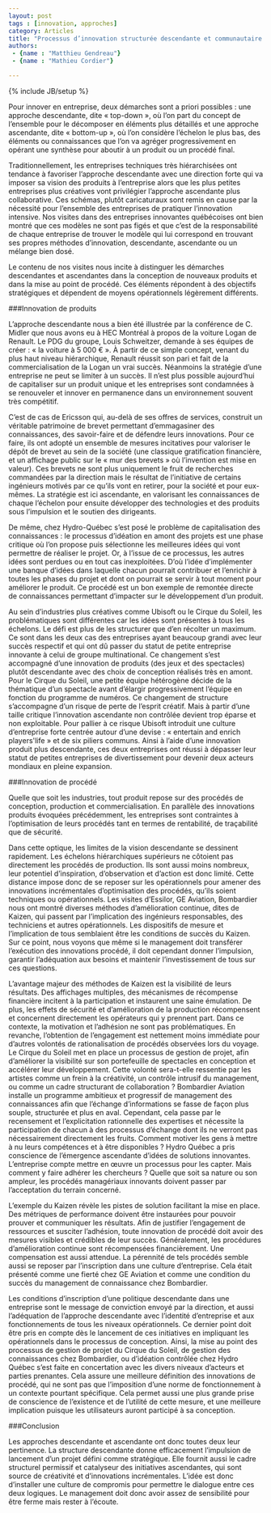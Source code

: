 ```yaml
---
layout: post
tags : [innovation, approches]
category: Articles
title: "Processus d’innovation structurée descendante et communautaire ascendante"
authors:
 - {name : "Matthieu Gendreau"}
 - {name : "Mathieu Cordier"}

---
```

{% include JB/setup %}

Pour innover en entreprise, deux démarches sont a priori possibles : une approche descendante, dite « top-down », où l’on part du concept de l’ensemble pour le décomposer en éléments plus détaillés et une approche ascendante, dite « bottom-up », où l’on considère l’échelon le plus bas, des éléments ou connaissances que l’on va agréger progressivement en opérant une synthèse pour aboutir à un produit ou un procédé final.

Traditionnellement, les entreprises techniques très hiérarchisées ont tendance à favoriser l’approche descendante avec une direction forte qui va imposer sa vision des produits à l’entreprise alors que les plus petites entreprises plus créatives vont privilégier l’approche ascendante plus collaborative. Ces schémas, plutôt caricaturaux sont remis en cause par la nécessité pour l’ensemble des entreprises de pratiquer l’innovation intensive. Nos visites dans des entreprises innovantes québécoises ont bien montré que ces modèles ne sont pas figés et que c’est de la responsabilité de chaque entreprise de trouver le modèle qui lui correspond en trouvant ses propres méthodes d’innovation, descendante, ascendante ou un mélange bien dosé.

Le contenu de nos visites nous incite à distinguer les démarches descendantes et ascendantes dans la conception de nouveaux produits et dans la mise au point de procédé. Ces éléments répondent à des objectifs stratégiques et dépendent de moyens opérationnels légèrement différents.

###Innovation de produits

L’approche descendante nous a bien été illustrée par la conférence de C. Midler que nous avons eu à HEC Montréal à propos de la voiture Logan de Renault. Le PDG du groupe, Louis Schweitzer, demande à ses équipes de créer : « la voiture à 5 000 € ». À partir de ce simple concept, venant du plus haut niveau hiérarchique, Renault réussit son pari et fait de la commercialisation de la Logan un vrai succès. Néanmoins la stratégie d’une entreprise ne peut se limiter à un succès. Il n’est plus possible aujourd’hui de capitaliser sur un produit unique et les entreprises sont condamnées à se renouveler et innover en permanence dans un environnement souvent très compétitif. 

C’est de cas de Ericsson qui, au-delà de ses offres de services, construit un véritable patrimoine de brevet permettant d’emmagasiner des connaissances, des savoir-faire et de défendre leurs innovations. Pour ce faire, ils ont adopté un ensemble de mesures incitatives pour valoriser le dépôt de brevet au sein de la société (une classique gratification financière, et un affichage public sur le « mur des brevets » où l’invention est mise en valeur). Ces brevets ne sont plus uniquement le fruit de recherches commandées par la direction mais le résultat de l’initiative de certains ingénieurs motivés par ce qu’ils vont en retirer, pour la société et pour eux-mêmes. La stratégie est ici ascendante, en valorisant les connaissances de chaque l’échelon pour ensuite développer des technologies et des produits sous l’impulsion et le soutien des dirigeants.

De même, chez Hydro-Québec s’est posé le problème de capitalisation des connaissances : le processus d’idéation en amont des projets est une phase critique où l’on propose puis sélectionne les meilleures idées qui vont permettre de réaliser le projet. Or, à l’issue de ce processus, les autres idées sont perdues ou en tout cas inexploitées. D’où l’idée d’implémenter une banque d’idées dans laquelle chacun pourrait contribuer et l’enrichir à toutes les phases du projet et dont on pourrait se servir à tout moment pour améliorer le produit. Ce procédé est un bon exemple de remontée directe de connaissances permettant d’impacter sur le développement d’un produit.

Au sein d’industries plus créatives comme Ubisoft ou le Cirque du Soleil, les problématiques sont différentes car les idées sont présentes à tous les échelons. Le défi est plus de les structurer que d’en récolter un maximum. Ce sont dans les deux cas des entreprises ayant beaucoup grandi avec leur succès respectif et qui ont dû passer du statut de petite entreprise innovante à celui de groupe multinational. Ce changement s’est accompagné d’une innovation de produits (des jeux et des spectacles) plutôt descendante avec des choix de conception réalisés très en amont. Pour le Cirque du Soleil, une petite équipe hétérogène décide de la thématique d’un spectacle avant d’élargir progressivement l’équipe en fonction du programme de numéros. Ce changement de structure s’accompagne d’un risque de perte de l’esprit créatif. Mais à partir d’une taille critique l’innovation ascendante non contrôlée devient trop éparse et non exploitable. Pour pallier à ce risque Ubisoft introduit une culture d’entreprise forte centrée autour d’une devise : « entertain and enrich players'life » et de six piliers communs. Ainsi à l’aide d’une innovation produit plus descendante, ces deux entreprises ont réussi à dépasser leur statut de petites entreprises de divertissement pour devenir deux acteurs mondiaux en pleine expansion. 

###Innovation de procédé

Quelle que soit les industries, tout produit repose sur des procédés de conception, production et commercialisation. En parallèle des innovations produits évoquées précédemment, les entreprises sont contraintes à l’optimisation de leurs procédés tant en termes de rentabilité, de traçabilité que de sécurité. 

Dans cette optique, les limites de la vision descendante se dessinent rapidement. Les échelons hiérarchiques supérieurs ne côtoient pas directement les procédés de production. Ils sont aussi moins nombreux, leur potentiel d’inspiration, d’observation et d’action est donc limité. Cette distance impose donc de se reposer sur les opérationnels pour amener des innovations incrémentales d’optimisation des procédés, qu’ils soient techniques ou opérationnels. Les visites d’Essilor, GE Aviation, Bombardier nous ont montré diverses méthodes d’amélioration continue, dites de Kaizen, qui passent par l’implication des ingénieurs responsables, des techniciens et autres opérationnels. Les dispositifs de mesure et l’implication de tous semblaient être les conditions de succès du Kaizen. Sur ce point, nous voyons que même si le management doit transférer l’exécution des innovations procédé, il doit cependant donner l’impulsion, garantir l’adéquation aux besoins et maintenir l’investissement de tous sur ces questions.

L’avantage majeur des méthodes de Kaizen est la visibilité de leurs résultats. Des affichages multiples, des mécanismes de récompense financière incitent à la participation et instaurent une saine émulation. De plus, les effets de sécurité et d’amélioration de la production récompensent et concernent directement les opérateurs qui y prennent part.  Dans ce contexte, la motivation et l’adhésion ne sont pas problématiques. En revanche, l’obtention de l’engagement est nettement moins immédiate pour d’autres volontés de rationalisation de procédés observées lors du voyage. Le Cirque du Soleil met en place un processus de gestion de projet, afin d’améliorer la visibilité sur son portefeuille de spectacles en conception et accélérer leur développement. Cette volonté sera-t-elle ressentie par les artistes comme un frein à la créativité, un contrôle intrusif du management, ou comme un cadre structurant de collaboration ? Bombardier Aviation installe un programme ambitieux et progressif de management des connaissances afin que l’échange d’informations se fasse de façon plus souple, structurée et plus en aval. Cependant, cela passe par le recensement et l’explicitation rationnelle des expertises et nécessite la participation de chacun à des processus d’échange dont ils ne verront pas nécessairement directement les fruits. Comment motiver les gens à mettre à nu leurs compétences et à être disponibles ? Hydro Québec a pris conscience de l’émergence ascendante d’idées de solutions innovantes. L’entreprise compte mettre en œuvre un processus pour les capter. Mais comment y faire adhérer les chercheurs ? Quelle que soit sa nature ou son ampleur, les procédés managériaux innovants doivent passer par l’acceptation du terrain concerné.

L’exemple du Kaizen révèle les pistes de solution facilitant la mise en place. Des métriques de performance doivent être instaurées pour pouvoir prouver et communiquer les résultats. Afin de justifier l’engagement de ressources et susciter l’adhésion, toute innovation de procédé doit avoir des mesures visibles et crédibles de leur succès. Généralement, les procédures d’amélioration continue sont récompensées financièrement. Une compensation est aussi attendue. La pérennité de tels procédés semble aussi se reposer par l’inscription dans une culture d’entreprise. Cela était présenté comme une fierté chez GE Aviation et comme une condition du succès du management de connaissance chez Bombardier.

Les conditions d’inscription d’une politique descendante dans une entreprise sont le message de conviction envoyé par la direction, et aussi l’adéquation de l’approche descendante avec l’identité d’entreprise et aux fonctionnements de tous les niveaux opérationnels. Ce dernier point doit être pris en compte dès le lancement de ces initiatives en impliquant les opérationnels dans le processus de conception. Ainsi, la mise au point des processus de gestion de projet du Cirque du Soleil, de gestion des connaissances chez Bombardier, ou d’idéation contrôlée chez Hydro Québec s’est faite en concertation avec les divers niveaux d’acteurs et parties prenantes. Cela assure une meilleure définition des innovations de procédé, qui ne sont pas que l’imposition d’une norme de fonctionnement à un contexte pourtant spécifique. Cela permet aussi une plus grande prise de conscience de l’existence et de l’utilité de cette mesure, et une meilleure implication puisque les utilisateurs auront participé à sa conception.

###Conclusion

Les approches descendante et ascendante ont donc toutes deux leur pertinence. La structure descendante donne efficacement l’impulsion de lancement d’un projet défini comme stratégique. Elle fournit aussi le cadre structurel permissif et catalyseur des initiatives ascendantes, qui sont source de créativité et d’innovations incrémentales. L’idée est donc d’installer une culture de compromis pour permettre le dialogue entre ces deux logiques. Le management doit donc avoir assez de sensibilité pour être ferme mais rester à l’écoute.
